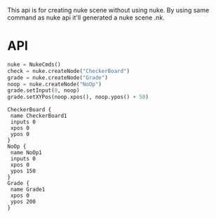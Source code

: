 This api is for creating nuke scene without using nuke.
By using same command as nuke api it'll generated a nuke scene .nk.

# API
```python
nuke = NukeCmds()
check = nuke.createNode("CheckerBoard")
grade = nuke.createNode("Grade")
noop = nuke.createNode("NoOp")
grade.setInput(0, noop)
grade.setXYPos(noop.xpos(), noop.ypos() + 50)

```

```
CheckerBoard {
 name CheckerBoard1
 inputs 0
 xpos 0
 ypos 0
}
NoOp {
 name NoOp1
 inputs 0
 xpos 0
 ypos 150
}
Grade {
 name Grade1
 xpos 0
 ypos 200
}
```
